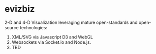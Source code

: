 evizbiz
=======

2-D and 4-D Visualization leveraging mature open-standards and open-source technologies:

1. XML/SVG via Javascript D3 and WebGL
2. Websockets via Socket.io and Node.js.    
3. TBD
